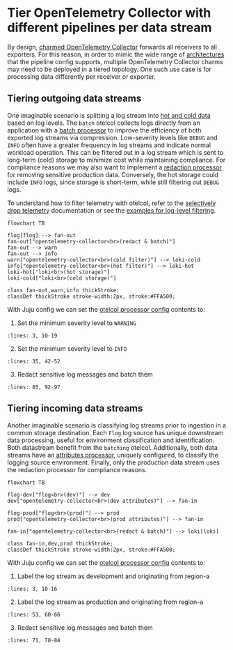 # Tier OpenTelemetry Collector with different pipelines per data stream

By design, [charmed OpenTelemetry Collector](https://charmhub.io/opentelemetry-collector-k8s) forwards all receivers to all exporters.
For this reason, in order to mimic the wide range of [architectures](https://opentelemetry.io/docs/collector/architecture/) that the pipeline config supports,
multiple OpenTelemetry Collector charms may need to be deployed in a tiered topology.
One such use case is for processing data differently per receiver or exporter.

## Tiering outgoing data streams
One imaginable scenario is splitting a log stream into [hot and cold data](https://en.wikipedia.org/wiki/Cold_data) based on log levels. The `batch` otelcol collects logs directly from an application with a [batch processor](https://github.com/open-telemetry/opentelemetry-collector/blob/main/processor/batchprocessor/README.md) to improve the efficiency of both exported log streams via compression. Low-severity levels like `DEBUG` and `INFO` often have a greater frequency in log streams and indicate normal workload operation. This can be filtered out in a log stream which is sent to long-term (cold) storage to minimize cost while maintaining compliance. For compliance reasons we may also want to implement a [redaction processor](https://github.com/open-telemetry/opentelemetry-collector-contrib/blob/main/processor/redactionprocessor/README.md) for removing sensitive production data. Conversely, the hot storage could include `INFO` logs, since storage is short-term, while still filtering out `DEBUG` logs.

To understand how to filter telemetry with otelcol, refer to the [selectively drop telemetry](selectively-drop-telemetry) documentation or see the [examples for log-level filtering](https://github.com/open-telemetry/opentelemetry-collector-contrib/blob/main/processor/filterprocessor/testdata/config_logs_min_severity.yaml).

```{mermaid}
flowchart TB

flog[flog] --> fan-out
fan-out["opentelemetry-collector<br>(redact & batch)"]
fan-out --> warn
fan-out --> info
warn["opentelemetry-collector<br>(cold filter)"] --> loki-cold
info["opentelemetry-collector<br>(hot filter)"] --> loki-hot
loki-hot["loki<br>(hot storage)"]
loki-cold["loki<br>(cold storage)"]

class fan-out,warn,info thickStroke;
classDef thickStroke stroke-width:2px, stroke:#FFA500;
```

With Juju config we can set the [otelcol processor config](https://charmhub.io/opentelemetry-collector-k8s/configurations?channel=2/edge#processors) contents to:

1. Set the minimum severity level to `WARNING`
```{literalinclude} /how-to/tiered-outgoing-otelcol-bundle.yaml
:lines: 3, 10-19
```

2. Set the minimum severity level to `INFO`
```{literalinclude} /how-to/tiered-outgoing-otelcol-bundle.yaml
:lines: 35, 42-52
```

3. Redact sensitive log messages and batch them
```{literalinclude} /how-to/tiered-outgoing-otelcol-bundle.yaml
:lines: 85, 92-97
```

## Tiering incoming data streams
Another imaginable scenario is classifying log streams prior to ingestion in a common storage destination. Each `Flog` log source has unique downstream data processing, useful for environment classification and identification. Both datastream benefit from the `batching` otelcol. Additionally, both data streams have an [attributes processor](https://github.com/open-telemetry/opentelemetry-collector-contrib/blob/main/processor/attributesprocessor/README.md), uniquely configured, to classify the logging source environment. Finally, only the production data stream uses the redaction processor for compliance reasons.

```{mermaid}
flowchart TB

flog-dev["flog<br>(dev)"] --> dev
dev["opentelemetry-collector<br>(dev attributes)"] --> fan-in

flog-prod["flog<br>(prod)"] --> prod
prod["opentelemetry-collector<br>(prod attributes)"] --> fan-in

fan-in["opentelemetry-collector<br>(redact & batch)"] --> loki[loki]

class fan-in,dev,prod thickStroke;
classDef thickStroke stroke-width:2px, stroke:#FFA500;
```

With Juju config we can set the [otelcol processor config](https://charmhub.io/opentelemetry-collector-k8s/configurations?channel=2/edge#processors) contents to:

1. Label the log stream as development and originating from region-a
```{literalinclude} /how-to/tiered-incoming-otelcol-bundle.yaml
:lines: 3, 10-16
```

2. Label the log stream as production and originating from region-a
```{literalinclude} /how-to/tiered-incoming-otelcol-bundle.yaml
:lines: 53, 60-66
```

3. Redact sensitive log messages and batch them
```{literalinclude} /how-to/tiered-incoming-otelcol-bundle.yaml
:lines: 71, 78-84
```
